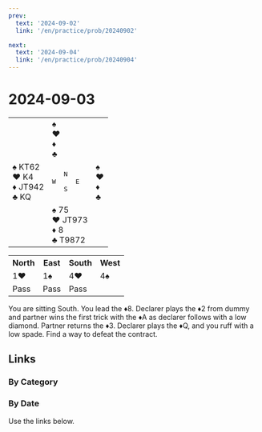 ```yaml
---
prev:
  text: '2024-09-02'
  link: '/en/practice/prob/20240902'

next:
  text: '2024-09-04'
  link: '/en/practice/prob/20240904'
---
```


# 2024-09-03

<table class="deal">
	<tr>
		<td></td>
		<td>♠ <br>♥ <br>♦ <br>♣ </td>
		<td></td>
	</tr>
	<tr>
		<td>♠ KT62<br>♥ K4<br>♦ JT942<br>♣ KQ</td>
		<td><pre>   N<br>W     E<br>   S</pre></td>
		<td>♠ <br>♥ <br>♦ <br>♣ </td>
	</tr>
	<tr>
		<td></td>
		<td>♠ 75<br>♥ JT973<br>♦ 8<br>♣ T9872</td>
		<td></td>
	</tr>
</table>

<table class="auction">
	<tr>
		<th>North</th>
		<th>East</th>
		<th>South</th>
		<th>West</th>
	</tr>
	<tr>
		<td>1♥</td>
		<td>1♠</td>
		<td>4♥</td>
		<td>4♠</td>
	</tr>
	<tr>
		<td>Pass</td>
		<td>Pass</td>
		<td>Pass</td>
		<td></td>
	</tr>
</table>

You are sitting South. You lead the ♦8. Declarer plays the ♦2 from dummy and partner wins the first trick with the ♦A as declarer follows with a low diamond. Partner returns the ♦3. Declarer plays the ♦Q, and you ruff with a low spade. Find a way to defeat the contract.

## Links

[<Badge type="tip" text="Check Solution"/>](/en/learning/prob/20240903)

### By Category

[<Badge type="tip" text="<--"/>](/en/practice/prob/20240829)
[<Badge type="tip" text="Calendar"/>](/en/practice/calendar/202409)
[<Badge type="tip" text="-->"/>](/en/practice/prob/20240910)

### By Date

Use the links below.